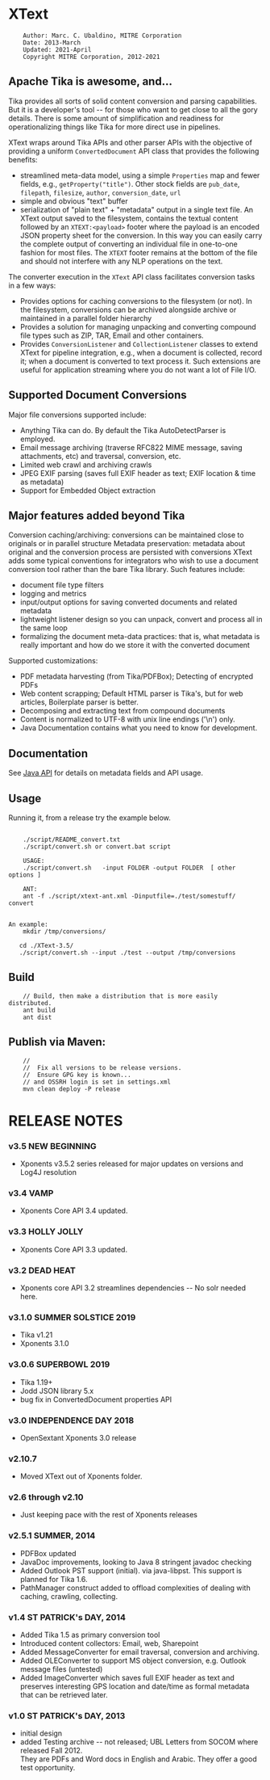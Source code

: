 XText
=================
```
    Author: Marc. C. Ubaldino, MITRE Corporation
    Date: 2013-March
    Updated: 2021-April
    Copyright MITRE Corporation, 2012-2021
```

Apache Tika is awesome, and...
----------------------
Tika provides all sorts of solid content conversion and parsing capabilities.  But it is a 
developer's tool -- for those who want to get close to all the gory details.  There is some 
amount of simplification and readiness for operationalizing things like Tika for more direct use in pipelines.

XText wraps around Tika APIs and other parser APIs with the objective of providing a uniform 
`ConvertedDocument` API class that provides the following benefits:

- streamlined meta-data model, using a simple `Properties` map and fewer fields, e.g., `getProperty("title")`. 
  Other stock fields are `pub_date`, `filepath`, `filesize`, `author`, `conversion_date`, `url`
- simple and obvious "text" buffer
- serialization of "plain text" + "metadata" output in a single text file.  An XText output saved to the filesystem, 
  contains the textual content followed by an `XTEXT:<payload>` footer where the payload is an encoded JSON
  property sheet for the conversion.  In this way you can easily carry the complete output of converting an individual 
  file in one-to-one fashion for most files.  The `XTEXT` footer remains at the bottom of the file and should not 
  interfere with any NLP operations on the text.

The converter execution in the `XText` API class facilitates conversion tasks in a few ways:

- Provides options for caching conversions to the filesystem (or not). In the filesystem, 
  conversions can be archived alongside archive or maintained in a parallel folder hierarchy
- Provides a solution for managing unpacking and converting compound file types such as ZIP, TAR, Email and 
  other containers.
- Provides  `ConversionListener` and `CollectionListener` classes to extend XText for pipeline integration, e.g., 
  when a document is collected, record it;  when a document is converted to text process it. Such extensions
  are useful for application streaming where you do not want a lot of File I/O.

  
Supported Document Conversions
------------------------------
Major file conversions supported include:
* Anything Tika can do. By default the Tika AutoDetectParser is employed.
* Email message archiving (traverse RFC822 MIME message, saving attachments, etc) and traversal, conversion, etc.
* Limited web crawl and archiving crawls
* JPEG EXIF parsing (saves full EXIF header as text; EXIF location & time as metadata)
* Support for Embedded Object extraction

Major features added beyond Tika
------------------------------

Conversion caching/archiving: conversions can be maintained close to originals or in parallel structure
Metadata preservation: metadata about original and the conversion process are persisted with conversions
XText adds some typical conventions for integrators who wish to use a document conversion tool rather than the 
bare Tika library.   Such features include:

- document file type filters
- logging and metrics
- input/output options for saving converted documents and related metadata
- lightweight listener design so you can unpack, convert and process all in the same loop
- formalizing the document meta-data practices: that is, what metadata is really important and how do we store it with the converted document


Supported customizations:

* PDF metadata harvesting (from Tika/PDFBox);  Detecting of encrypted PDFs
* Web content scrapping;  Default HTML parser is Tika's, but for web articles, Boilerplate parser is better.
* Decomposing and extracting text from compound documents
* Content is normalized to UTF-8 with unix line endings ('\n') only.
* Java Documentation contains what you need to know for development.

## Documentation 

See [Java API](./doc/apidocs/index.html) for details on metadata fields and API usage.

## Usage

Running it, from a release try the example below.

```shell

    ./script/README_convert.txt
    ./script/convert.sh or convert.bat script

    USAGE: 
    ./script/convert.sh   -input FOLDER -output FOLDER  [ other options ]

    ANT: 
    ant -f ./script/xtext-ant.xml -Dinputfile=./test/somestuff/  convert


An example:
    mkdir /tmp/conversions/

   cd ./XText-3.5/
   ./script/convert.sh --input ./test --output /tmp/conversions

```
       

## Build

```shell
    // Build, then make a distribution that is more easily distributed.
    ant build
    ant dist  
```


## Publish via Maven:

```shell
    // 
    //  Fix all versions to be release versions.
    //  Ensure GPG key is known...
    // and OSSRH login is set in settings.xml
    mvn clean deploy -P release
```
  


# RELEASE NOTES

### v3.5 NEW BEGINNING

- Xponents v3.5.2 series released for major updates on versions and Log4J resolution

### v3.4  VAMP

- Xponents Core API 3.4 updated.

### v3.3  HOLLY JOLLY

- Xponents Core API 3.3 updated.

### v3.2  DEAD HEAT

- Xponents core API 3.2 streamlines dependencies -- No solr needed here.

### v3.1.0 SUMMER SOLSTICE 2019

- Tika v1.21
- Xponents 3.1.0

### v3.0.6 SUPERBOWL 2019

- Tika 1.19+
- Jodd JSON library 5.x
- bug fix in ConvertedDocument properties API 

### v3.0  INDEPENDENCE DAY 2018

- OpenSextant Xponents 3.0 release

### v2.10.7 

- Moved XText out of Xponents folder.

### v2.6 through v2.10 

- Just keeping pace with the rest of Xponents releases

### v2.5.1  SUMMER, 2014

- PDFBox updated
- JavaDoc improvements, looking to Java 8 stringent javadoc checking
- Added Outlook PST support (initial). via java-libpst.  This support is planned for Tika 1.6.
- PathManager construct added to offload complexities of dealing with caching, crawling, collecting.

### v1.4  ST PATRICK's DAY, 2014

- Added Tika 1.5 as primary conversion tool
- Introduced content collectors: Email, web, Sharepoint
- Added MessageConverter for email traversal, conversion and archiving. 
- Added OLEConverter to support MS object conversion, e.g. Outlook message files (untested)
- Added ImageConverter which saves full EXIF header as text and preserves interesting GPS location and 
  date/time as formal metadata that can be retrieved later.

### v1.0  ST PATRICK's  DAY, 2013

- initial design
- added Testing archive -- not released;  UBL Letters from SOCOM where released Fall 2012.  
  They are PDFs and Word docs in English and Arabic.  They offer a good test opportunity.


